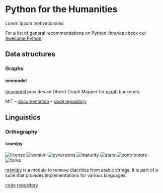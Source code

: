 # Python for the Humanities

Lorem ipsum motivationales

For a list of general recommendations on Python libraries check out
[Awesome Python](https://awesome-python.com/).

## Data structures

### Graphs

#### neomodel

[neomodel](https://pypi.python.org/pypi/neomodel) provides an Object Graph
Mapper for [neo4j](https://www.neo4j.org/) backends.

MIT &ndash; [documentation](https://neomodel.readthedocs.io)
&ndash; [code repository](https://github.com/robinedwards/neomodel)

## Linguistics

### Orthography

#### rasmipy

![license](https://img.shields.io/pypi/l/rasmipy.svg)
![version](https://img.shields.io/pypi/v/rasmipy.svg)
![pyversions](https://img.shields.io/pypi/pyversions/rasmipy.svg)
![maturity](https://img.shields.io/pypi/status/rasmipy.svg)
![stars](https://img.shields.io/github/stars/telota/rasmipy.svg?label=Star)
![contributors](https://img.shields.io/github/contributors/telota/rasmipy.svg)
![forks](https://img.shields.io/github/forks/telota/rasmipy.svg?label=Fork)


[rasmipy](https://pypi.python.org/pypi/rasmipy) is a module to remove
diacritics from arabic strings. It is part of a suite that provides
implementations for various languages.

[code repository](https://github.com/telota/rasmipy)
